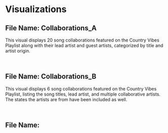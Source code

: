 # Visualizations

## File Name: Collaborations_A
This visual displays 20 song collaborations featured on the Country Vibes Playlist along with their lead artist and guest artists, categorized by title and artist origin.

<br>

## File Name: Collaborations_B
This visual displays 6 song collaborations featured on the Country Vibes Playlist, listing the song titles, lead artist, and multiple collaborative artists. The states the artists are from have been included as well.

<br>

## File Name: 
